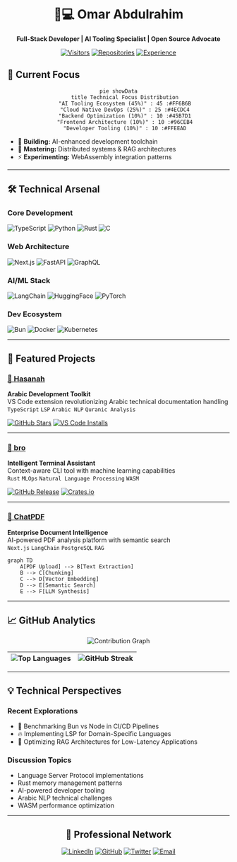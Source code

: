 <div align="center">

# 👨💻 Omar Abdulrahim 
**Full-Stack Developer | AI Tooling Specialist | Open Source Advocate**

[![Visitors](https://api.visitorbadge.io/api/visitors?path=https%3A%2F%2Fgithub.com%2Foovaa&label=PROFILE%20VIEWS&labelColor=%235b3cd6&countColor=%23ffffff)](https://visitorbadge.io/status?path=https%3A%2F%2Fgithub.com%2Foovaa)
[![Repositories](https://img.shields.io/badge/Repositories-15+-5B3CD6?logo=github)](https://github.com/oovaa?tab=repositories)
[![Experience](https://img.shields.io/badge/Development%20Years-3+-5B3CD6)](https://badges.strrl.dev)

</div>

## 🚀 Current Focus

<div align="center">
  
```mermaid
pie showData
    title Technical Focus Distribution
    "AI Tooling Ecosystem (45%)" : 45 :#FF6B6B
    "Cloud Native DevOps (25%)" : 25 :#4ECDC4
    "Backend Optimization (10%)" : 10 :#45B7D1
    "Frontend Architecture (10%)" : 10 :#96CEB4
    "Developer Tooling (10%)" : 10 :#FFEEAD
```
  
</div>

- 🔭 **Building:** AI-enhanced development toolchain
- 🌱 **Mastering:** Distributed systems & RAG architectures
- ⚡ **Experimenting:** WebAssembly integration patterns

---

## 🛠️ Technical Arsenal

### **Core Development**
![TypeScript](https://img.shields.io/badge/-TypeScript-3178C6?logo=typescript&logoColor=white&style=flat)
![Python](https://img.shields.io/badge/-Python-3776AB?logo=python&logoColor=white&style=flat)
![Rust](https://img.shields.io/badge/-Rust-000000?logo=rust&logoColor=white&style=flat)
![C](https://img.shields.io/badge/-C-A8B9CC?logo=c&logoColor=white&style=flat)

### **Web Architecture**
![Next.js](https://img.shields.io/badge/-Next.js-000000?logo=next.js&logoColor=white&style=flat)
![FastAPI](https://img.shields.io/badge/-FastAPI-009688?logo=fastapi&logoColor=white&style=flat)
![GraphQL](https://img.shields.io/badge/-GraphQL-E10098?logo=graphql&logoColor=white&style=flat)

### **AI/ML Stack**
![LangChain](https://img.shields.io/badge/-LangChain-FF6B6B?logo=langchain&logoColor=white&style=flat)
![HuggingFace](https://img.shields.io/badge/-HuggingFace-FFD21F?logo=huggingface&logoColor=black&style=flat)
![PyTorch](https://img.shields.io/badge/-PyTorch-EE4C2C?logo=pytorch&logoColor=white&style=flat)

### **Dev Ecosystem**
![Bun](https://img.shields.io/badge/-Bun-FBF0DF?logo=bun&logoColor=black&style=flat)
![Docker](https://img.shields.io/badge/-Docker-2496ED?logo=docker&logoColor=white&style=flat)
![Kubernetes](https://img.shields.io/badge/-Kubernetes-326CE5?logo=kubernetes&logoColor=white&style=flat)

---

## 🌟 Featured Projects

### [🧕 Hasanah](https://github.com/oovaa/hasanah) 
**Arabic Development Toolkit**  
VS Code extension revolutionizing Arabic technical documentation handling  
`TypeScript` `LSP` `Arabic NLP` `Quranic Analysis`

[![GitHub Stars](https://img.shields.io/github/stars/oovaa/hasanah?style=social)](https://github.com/oovaa/hasanah/stargazers)
[![VS Code Installs](https://img.shields.io/visual-studio-marketplace/i/oovaa.hasanah?label=VS%20Code%20Installs&color=blue)](https://marketplace.visualstudio.com/items?itemName=oovaa.hasanah)

---

### [🤖 bro](https://github.com/oovaa/bro) 
**Intelligent Terminal Assistant**  
Context-aware CLI tool with machine learning capabilities  
`Rust` `MLOps` `Natural Language Processing` `WASM`

[![GitHub Release](https://img.shields.io/github/v/release/oovaa/bro?include_prereleases&label=Latest)](https://github.com/oovaa/bro/releases)
[![Crates.io](https://img.shields.io/crates/v/bro-terminal?label=Crates.io)](https://crates.io/crates/bro-terminal)

---

### [📄 ChatPDF](https://github.com/oovaa/ChatPDF) 
**Enterprise Document Intelligence**  
AI-powered PDF analysis platform with semantic search  
`Next.js` `LangChain` `PostgreSQL` `RAG`

```mermaid
graph TD
    A[PDF Upload] --> B[Text Extraction]
    B --> C[Chunking]
    C --> D[Vector Embedding]
    D --> E[Semantic Search]
    E --> F[LLM Synthesis]
```

---

## 📈 GitHub Analytics

<div align="center">

![Contribution Graph](https://github-readme-activity-graph.vercel.app/graph?username=oovaa&theme=react-dark&hide_border=true&area=true&custom_title=Development+Activity)

| ![Top Languages](https://github-readme-stats.vercel.app/api/top-langs/?username=oovaa&layout=compact&theme=radical&hide_border=true) | ![GitHub Streak](https://streak-stats.demolab.com/?user=oovaa&theme=radical&hide_border=true) |
| --- | --- |

</div>

---

## 💡 Technical Perspectives

### Recent Explorations
- 🚀 Benchmarking Bun vs Node in CI/CD Pipelines
- 🔥 Implementing LSP for Domain-Specific Languages
- 🤖 Optimizing RAG Architectures for Low-Latency Applications

### Discussion Topics
- Language Server Protocol implementations
- Rust memory management patterns
- AI-powered developer tooling
- Arabic NLP technical challenges
- WASM performance optimization

---

<div align="center">

## 🤝 Professional Network

[![LinkedIn](https://img.shields.io/badge/-LinkedIn-0077B5?style=for-the-badge&logo=linkedin)](https://linkedin.com/in/omar-abdulrahim-12a716244)
[![GitHub](https://img.shields.io/badge/-GitHub-181717?style=for-the-badge&logo=github)](https://github.com/oovaa)
[![Twitter](https://img.shields.io/badge/-X-000000?style=for-the-badge&logo=x)](https://x.com/Omarvx211)
[![Email](https://img.shields.io/badge/-Email-D14836?style=for-the-badge&logo=gmail)](mailto:your.email@example.com)

</div>
